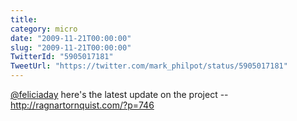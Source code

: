 ```yaml
---
title: 
category: micro
date: "2009-11-21T00:00:00"
slug: "2009-11-21T00:00:00"
TwitterId: "5905017181"
TweetUrl: "https://twitter.com/mark_philpot/status/5905017181"
---
```


[@feliciaday](https://twitter.com/feliciaday) here's the latest update on the
project -- http://ragnartornquist.com/?p=746
